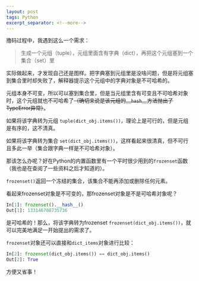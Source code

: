 ```yaml
---
layout: post
tags: Python
excerpt_separator: <!--more-->
---
```


撸码过程中，我遇到这么一个需求：

> 生成一个元组（tuple），元组里面含有字典（dict），再把这个元组塞到一个集合（set）里

<!--more-->

实际做起来，才发现自己还是图样。把字典塞到元组里是没啥问题，但是将元组塞到集合里时却失败了，解释器提示这个元组中的字典对象是不可哈希的。

元组本身不可变，所以可以塞到集合里，但是当元组里含有可变且不可哈希对象时，这个元组就也不可哈希了<del>（确切来说是该元组的`__hash__`方法抛出了TypeError异常）</del>。

如果将该字典转为元组 `tuple(dict_obj.items())`，理论上是可行的，但是元组是有序的，这不清真。

如果将该字典转为集合 `set(dict_obj.items())`，这样看起来很清真，但不可行且多此一举（集合跟字典一样是不可哈希对象）。

那该怎么办呢？好在Python的内置函数里有一个平时很少用到的`frozenset`函数（我也是在查阅了一些资料之后才知道的）。

`frozenset()`返回一个冻结的集合，该集合不能再添加或删除任何元素。

看起来frozenset对象是不可变的，那frozenset对象是不是可哈希对象呢？

```python
In[1]: frozenset().__hash__()
Out[1]: 133146708735736
```

是可哈希的！那么，将该字典转为frozenset `frozenset(dict_obj.items())`，就可以完美地满足一开始提出的需求了。

`frozenset`对象还可以直接和`dict_items`对象进行比较：

```python
In[2]: frozenset(dict_obj.items()) == dict_obj.items()
Out[2]: True
```

方便又省事！
